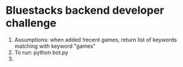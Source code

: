 # Bluestacks backend developer challenge

1. Assumptions: when added !recent games, return list of keywords matching with keyword "games"
2. To run: python bot.py
3. 